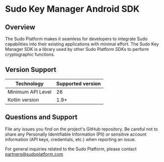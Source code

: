 # Sudo Key Manager Android SDK

## Overview

The Sudo Platform makes it seamless for developers to integrate Sudo capabilities into their existing applications with minimal effort. The Sudo Key Manager SDK is a library used by other Sudo Platform SDKs to perform cryptographic functions.

## Version Support

| Technology        | Supported version |
| ----------------- |-------------------|
| Minimum API Level | 26                |
| Kotlin version    | 1.9+              |

## Questions and Support

File any issues you find on the project's GitHub repository. Be careful not to share any Personally Identifiable Information (PII) or sensitive account information (API keys, credentials, etc.) when reporting an issue.

For general inquiries related to the Sudo Platform, please contact [partners@sudoplatform.com](mailto:partners@sudoplatform.com)

